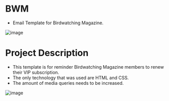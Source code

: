 # BWM
- Email Template for Birdwatching Magazine.

![image](https://user-images.githubusercontent.com/61814505/197878626-1d2daa50-fc47-4fa8-b45e-38b6554b3bd8.png)


# Project Description
- This template is for reminder Birdwatching Magazine members to renew their VIP subscription.
- The only technology that was used are HTML and CSS.
- The amount of media queries needs to be increased.


![image](https://user-images.githubusercontent.com/61814505/197878215-f75b7f28-3f2a-4ce5-89dd-2dace6860147.png)
